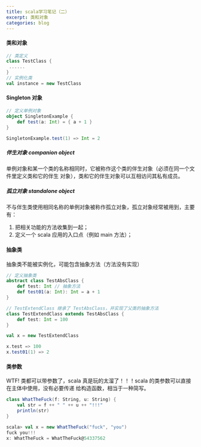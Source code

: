 ```yaml
---
title: scala学习笔记（二）
excerpt: 类和对象
categories: blog
---
```


#### 类和对象

```scala
// 类定义
class TestClass {
 ......
}
// 实例化类
val instance = new TestClass
```

#### Singleton 对象

```scala
// 定义单例对象
object SingletonExample {
    def test(a: Int) = { a + 1 }
}

SingletonExample.test(1) => Int = 2
```

##### 伴生对象 companion object

单例对象和某一个类的名称相同时，它被称作这个类的伴生对象（必须在同一个文件里定义类和它的伴生
对象），类和它的伴生对象可以互相访问其私有成员。

##### 孤立对象 standalone object

不与伴生类使用相同名称的单例对象被称作孤立对象，孤立对象经常被用到，主要有：

1. 把相关功能的方法收集到一起；
2. 定义一个 scala 应用的入口点（例如 main 方法）；

#### 抽象类

抽象类不能被实例化，可能包含抽象方法（方法没有实现）

```scala
// 定义抽象类
abstract class TestAbsClass {
    def test: Int // 抽象方法
    def test01(a: Int): Int = a + 1
}

// TestExtendClass 继承了 TestAbsClass，并实现了父类的抽象方法
class TestExtendClass extends TestAbsClass {
    def test: Int = 100
}

val x = new TestExtendClass

x.test => 100
x.test01(1) => 2
```

#### 类参数

WTF! 类都可以带参数了，scala 真是玩的太溜了！！！scala 的类参数可以直接在主体中使用，没有必要传递
给构造函数，相当于一种简写。

```scala
class WhatTheFuck(f: String, u: String) {
    val str = f ++ " " ++ u ++ "!!!"
    println(str)
}

scala> val x = new WhatTheFuck("fuck", "you")
fuck you!!!
x: WhatTheFuck = WhatTheFuck@54337562
```
